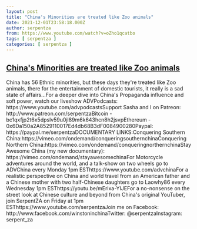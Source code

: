 ```yaml
---
layout: post
title: "China's Minorities are treated like Zoo animals"
date: 2021-12-01T23:58:18.000Z
author: serpentza
from: https://www.youtube.com/watch?v=oZho1qcatbo
tags: [ serpentza ]
categories: [ serpentza ]
---
```

<!--1638403098000-->
[China's Minorities are treated like Zoo animals](https://www.youtube.com/watch?v=oZho1qcatbo)
------

<div>
China has 56 Ethnic minorities, but these days they're treated like Zoo animals, there for the entertainment of domestic tourists, it really is a sad state of affairs...For a deeper dive into China's Propaganda influence and soft power, watch our liveshow ADVPodcasts: https://www.youtube.com/advpodcastsSupport Sasha and I on Patreon: http://www.patreon.com/serpentzaBitcoin - bc1qxfjp2t6x5dpslv59u0jl89m6k643hcn8h2jsvpEthereum - 0x6Da150a2A8529110017Ed4db68B3dF0084900280Paypal: https://paypal.me/serpentzaDOCUMENTARY LINKS:Conquering Southern China:https://vimeo.com/ondemand/conqueringsouthernchinaConquering Northern China:https://vimeo.com/ondemand/conqueringnorthernchinaStay Awesome China (my new documentary): https://vimeo.com/ondemand/stayawesomechinaFor Motorcycle adventures around the world, and a talk-show on two wheels go to ADVChina every Monday 1pm ESThttps://www.youtube.com/advchinaFor a realistic perspective on China and world travel from an American father and a Chinese mother with two half-Chinese daughters go to Laowhy86 every Wednesday 1pm ESThttps://youtu.be/mErixa-YIJEFor a no-nonsense on the street look at Chinese culture and beyond from China's original YouTuber, join SerpentZA on Friday at 1pm ESThttps://www.youtube.com/serpentzaJoin me on Facebook: http://www.facebook.com/winstoninchinaTwitter: @serpentzaInstagram: serpent_za
</div>
